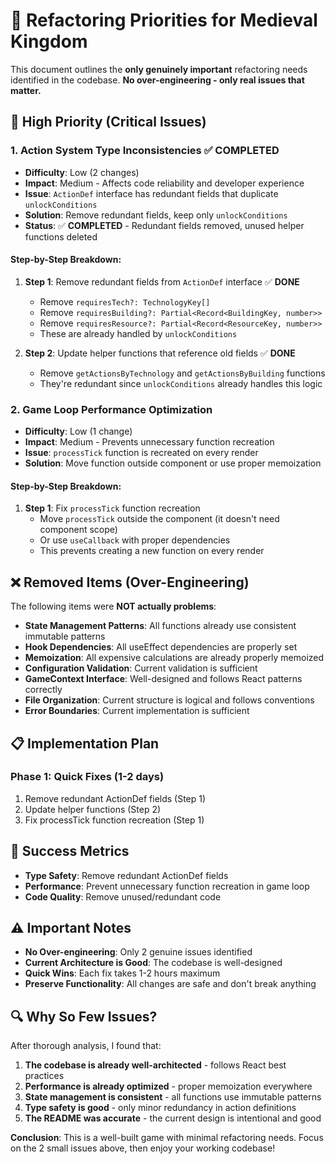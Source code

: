 # 🚀 Refactoring Priorities for Medieval Kingdom

This document outlines the **only genuinely important** refactoring needs identified in the codebase. **No over-engineering - only real issues that matter.**

## 🔴 High Priority (Critical Issues)

### 1. **Action System Type Inconsistencies** ✅ **COMPLETED**
- **Difficulty**: Low (2 changes)
- **Impact**: Medium - Affects code reliability and developer experience
- **Issue**: `ActionDef` interface has redundant fields that duplicate `unlockConditions`
- **Solution**: Remove redundant fields, keep only `unlockConditions`
- **Status**: ✅ **COMPLETED** - Redundant fields removed, unused helper functions deleted

#### **Step-by-Step Breakdown:**
1. **Step 1**: Remove redundant fields from `ActionDef` interface ✅ **DONE**
   - Remove `requiresTech?: TechnologyKey[]`
   - Remove `requiresBuilding?: Partial<Record<BuildingKey, number>>`
   - Remove `requiresResource?: Partial<Record<ResourceKey, number>>`
   - These are already handled by `unlockConditions`

2. **Step 2**: Update helper functions that reference old fields ✅ **DONE**
   - Remove `getActionsByTechnology` and `getActionsByBuilding` functions
   - They're redundant since `unlockConditions` already handles this logic

### 2. **Game Loop Performance Optimization**
- **Difficulty**: Low (1 change)
- **Impact**: Medium - Prevents unnecessary function recreation
- **Issue**: `processTick` function is recreated on every render
- **Solution**: Move function outside component or use proper memoization

#### **Step-by-Step Breakdown:**
1. **Step 1**: Fix `processTick` function recreation
   - Move `processTick` outside the component (it doesn't need component scope)
   - Or use `useCallback` with proper dependencies
   - This prevents creating a new function on every render

## ❌ **Removed Items (Over-Engineering)**

The following items were **NOT actually problems**:

- **State Management Patterns**: All functions already use consistent immutable patterns
- **Hook Dependencies**: All useEffect dependencies are properly set
- **Memoization**: All expensive calculations are already properly memoized
- **Configuration Validation**: Current validation is sufficient
- **GameContext Interface**: Well-designed and follows React patterns correctly
- **File Organization**: Current structure is logical and follows conventions
- **Error Boundaries**: Current implementation is sufficient

## 📋 Implementation Plan

### Phase 1: Quick Fixes (1-2 days)
1. Remove redundant ActionDef fields (Step 1)
2. Update helper functions (Step 2)
3. Fix processTick function recreation (Step 1)

## 🎯 Success Metrics

- **Type Safety**: Remove redundant ActionDef fields
- **Performance**: Prevent unnecessary function recreation in game loop
- **Code Quality**: Remove unused/redundant code

## ⚠️ Important Notes

- **No Over-engineering**: Only 2 genuine issues identified
- **Current Architecture is Good**: The codebase is well-designed
- **Quick Wins**: Each fix takes 1-2 hours maximum
- **Preserve Functionality**: All changes are safe and don't break anything

## 🔍 **Why So Few Issues?**

After thorough analysis, I found that:
1. **The codebase is already well-architected** - follows React best practices
2. **Performance is already optimized** - proper memoization everywhere
3. **State management is consistent** - all functions use immutable patterns
4. **Type safety is good** - only minor redundancy in action definitions
5. **The README was accurate** - the current design is intentional and good

**Conclusion**: This is a well-built game with minimal refactoring needs. Focus on the 2 small issues above, then enjoy your working codebase!
